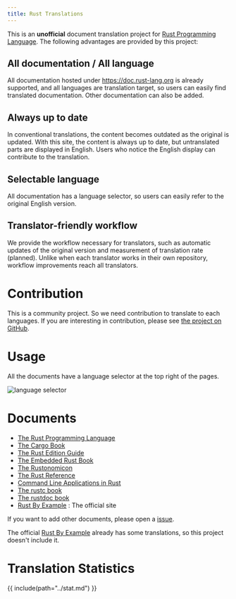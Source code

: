 ```yaml
---
title: Rust Translations
---
```


This is an **unofficial** document translation project for [Rust Programming Language](https://rust-lang.org).
The following advantages are provided by this project:

## All documentation / All language
All documentation hosted under https://doc.rust-lang.org is already supported, and all languages are translation target, so users can easily find translated documentation. Other documentation can also be added.

## Always up to date
In conventional translations, the content becomes outdated as the original is updated. With this site, the content is always up to date, but untranslated parts are displayed in English. Users who notice the English display can contribute to the translation.

## Selectable language
All documentation has a language selector, so users can easily refer to the original English version.

## Translator-friendly workflow
We provide the workflow necessary for translators, such as automatic updates of the original version and measurement of translation rate (planned). Unlike when each translator works in their own repository, workflow improvements reach all translators.

# Contribution

This is a community project. So we need contribution to translate to each languages.
If you are interesting in contribution, please see [the project on GitHub](https://github.com/rust-lang-translations/translations).

# Usage

All the documents have a language selector at the top right of the pages.

![language selector](./img/capture.png)

# Documents

* [The Rust Programming Language](https://rust-lang-translations.org/book)
* [The Cargo Book](https://rust-lang-translations.org/cargo)
* [The Rust Edition Guide](https://rust-lang-translations.org/edition-guide)
* [The Embedded Rust Book](https://rust-lang-translations.org/embedded-book)
* [The Rustonomicon](https://rust-lang-translations.org/nomicon)
* [The Rust Reference](https://rust-lang-translations.org/reference)
* [Command Line Applications in Rust](https://rust-lang-translations.org/rust-cli)
* [The rustc book](https://rust-lang-translations.org/rustc)
* [The rustdoc book](https://rust-lang-translations.org/rustdoc)
* [Rust By Example](https://doc.rust-lang.org/rust-by-example) : The official site

If you want to add other documents, please open a [issue](https://github.com/rust-lang-translations/translations/issues).

The official [Rust By Example](https://doc.rust-lang.org/rust-by-example) already has some translations, so this project doesn't include it.

# Translation Statistics

{{ include(path="../stat.md") }}
